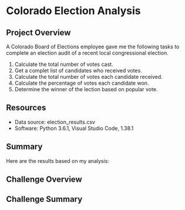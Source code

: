 # Colorado Election Analysis
## Project Overview
A Colorado Board of Elections employee gave me the following tasks to complete an election audit of a recent local congressional election.
1. Calculate the total number of votes cast.
2. Get a complet list of candidates who received votes.
3. Calculate the total number of votes each candidate received. 
4. Calculate the percentage of votes each candidate won.
5. Determine the winner of the lection based on popular vote. 

## Resources
- Data source: election_results.csv
- Software: Python 3.6.1, Visual Studio Code, 1.38.1

## Summary
Here are the results based on my analysis:

## Challenge Overview

## Challenge Summary
